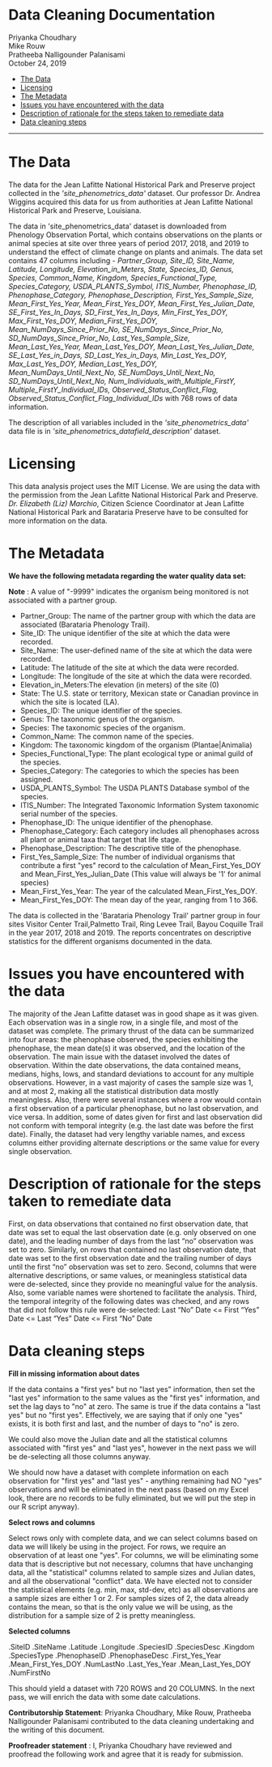 Data Cleaning Documentation
================
Priyanka Choudhary <br /> Mike Rouw <br /> Pratheeba Nalligounder Palanisami <br />
October 24, 2019

-   [The Data](#the-data)
-   [Licensing](#licensing)
-   [The Metadata](#the-metadata)
-   [Issues you have encountered with the data](#issues-you-have-encountered-with-the-data)
-   [Description of rationale for the steps taken to remediate data](#description-of-rationale-for-the-steps-taken-to-remediate-data)
-   [Data cleaning steps](#data-cleaning-steps)

------------------------------------------------------------------------

The Data
========

The data for the Jean Lafitte National Historical Park and Preserve project collected in the *'site_phenometrics_data'* dataset. Our professor Dr. Andrea Wiggins acquired this data for us from authorities at Jean Lafitte National Historical Park and Preserve, Louisiana. 

The data in 'site_phenometrics_data' dataset is downloaded from Phenology Observation Portal, which contains observations on the plants or animal species at site over three years of period 2017, 2018, and 2019 to understand the effect of climate change on plants and animals. The data set contains 47 columns including - *Partner_Group, Site_ID, Site_Name, Latitude, Longitude, Elevation_in_Meters, State, Species_ID, Genus, Species, Common_Name, Kingdom, Species_Functional_Type, Species_Category, USDA_PLANTS_Symbol, ITIS_Number, Phenophase_ID, Phenophase_Category, Phenophase_Description, First_Yes_Sample_Size, Mean_First_Yes_Year, Mean_First_Yes_DOY, Mean_First_Yes_Julian_Date, SE_First_Yes_In_Days, SD_First_Yes_In_Days, Min_First_Yes_DOY,  Max_First_Yes_DOY, Median_First_Yes_DOY, Mean_NumDays_Since_Prior_No, SE_NumDays_Since_Prior_No, SD_NumDays_Since_Prior_No, Last_Yes_Sample_Size, Mean_Last_Yes_Year, Mean_Last_Yes_DOY, Mean_Last_Yes_Julian_Date, SE_Last_Yes_in_Days, SD_Last_Yes_in_Days, Min_Last_Yes_DOY, Max_Last_Yes_DOY, Median_Last_Yes_DOY, Mean_NumDays_Until_Next_No, SE_NumDays_Until_Next_No, SD_NumDays_Until_Next_No, Num_Individuals_with_Multiple_FirstY, Multiple_FirstY_Individual_IDs, Observed_Status_Conflict_Flag, Observed_Status_Conflict_Flag_Individual_IDs* with 768 rows of data information.

The description of all variables included in the *'site_phenometrics_data'* data file is in *'site_phenometrics_datafield_description'* dataset.

Licensing
=========

This data analysis project uses the MIT License. We are using the data with the permission from the Jean Lafitte National Historical Park and Preserve. *Dr. Elizabeth (Liz) Marchio*, Citizen Science Coordinator at Jean Lafitte National Historical Park and Barataria Preserve have to be consulted for more information on the data. 

The Metadata
============

**We have the following metadata regarding the water quality data set:**

**Note** : A value of "-9999" indicates the organism being monitored is not associated with a partner group.

* Partner_Group: The name of the partner group with which the data are associated (Barataria Phenology Trail).	  
* Site_ID: The unique identifier of the site at which the data were recorded.
* Site_Name: The user-defined name of the site at which the data were recorded.	  
* Latitude: The latitude of the site at which the data were recorded.
* Longitude: The longitude of the site at which the data were recorded.   
* Elevation_in_Meters:The elevation (in meters) of the site (0)
* State: The U.S. state or territory, Mexican state or Canadian province in which the site is located (LA).
* Species_ID: The unique identifier of the species.
* Genus: The taxonomic genus of the organism.
* Species: The taxonomic species of the organism.
* Common_Name: The common name of the species.
* Kingdom:  The taxonomic kingdom of the organism (Plantae|Animalia)	  
* Species_Functional_Type: The plant ecological type or animal guild of the species. 
* Species_Category: The categories to which the species has been assigned.	 
* USDA_PLANTS_Symbol: The USDA PLANTS Database symbol of the species.	  
* ITIS_Number: The Integrated Taxonomic Information System taxonomic serial number of the species. 
* Phenophase_ID: The unique identifier of the phenophase.	 
* Phenophase_Category: Each category includes all phenophases across all plant or animal taxa that target that life stage.
* Phenophase_Description: The descriptive title of the phenophase. 
* First_Yes_Sample_Size: The number of individual organisms that contribute a first "yes" record to the calculation of Mean_First_Yes_DOY and Mean_First_Yes_Julian_Date (This value will always be '1' for animal species)	 
* Mean_First_Yes_Year: The year of the calculated Mean_First_Yes_DOY.	  
* Mean_First_Yes_DOY: The mean day of the year, ranging from 1 to 366.

The data is collected in the 'Barataria Phenology Trail' partner group in four sites Visitor Center Trail,Palmetto Trail, Ring Levee Trail, Bayou Coquille Trail in the year 2017, 2018 and 2019. The reports concentrates on descriptive statistics for the different organisms documented in the data.


Issues you have encountered with the data
=========================================

The majority of the Jean Lafitte dataset was in good shape as it was given.  Each observation was in a single row, in a single file, and most of the dataset was complete.  The primary thrust of the data can be summarized into four areas:  the phenophase observed, the species exhibiting the phenophase, the mean date(s) it was observed, and the location of the observation.  The main issue with the dataset involved the dates of observation.  Within the date observations, the data contained means, medians, highs, lows, and standard deviations to account for any multiple observations.  However, in a vast majority of cases the sample size was 1, and at most 2, making all the statistical distribution data mostly meaningless.  Also, there were several instances where a row would contain a first observation of a particular phenophase, but no last observation, and vice versa.  In addition, some of dates given for first and last observation did not conform with temporal integrity (e.g. the last date was before the first date).  Finally, the dataset had very lengthy variable names, and excess columns either providing alternate descriptions or the same value for every single observation.

Description of rationale for the steps taken to remediate data
==============================================================

First, on data observations that contained no first observation date, that date was set to equal the last observation date (e.g. only observed on one date), and the leading number of days from the last “no” observation was set to zero.  Similarly, on rows that contained no last observation date, that date was set to the first observation date and the trailing number of days until the first “no” observation was set to zero.
Second, columns that were alternative descriptions, or same values, or meaningless statistical data were de-selected, since they provide no meaningful value for the analysis.  Also, some variable names were shortened to facilitate the analysis.
Third, the temporal integrity of the following dates was checked, and any rows that did not follow this rule were de-selected:
	Last “No” Date <= First “Yes” Date <= Last “Yes” Date <= First “No” Date


Data cleaning steps
===================

**Fill in missing information about dates**


If the data contains a "first yes" but no "last yes" information, then set the "last yes" information to the same values as the "first yes" information, and set the lag days to "no" at zero.  The same is true if the data contains a "last yes" but no "first yes".  Effectively, we are saying that if only one "yes" exists, it is both first and last, and the number of days to "no" is zero.

We could also move the Julian date and all the statistical columns associated with "first yes" and "last yes", however in the next pass we will be de-selecting all those columns anyway.

We should now have a dataset with complete information on each observation for "first yes" and "last yes" - anything remaining had NO "yes" observations and will be eliminated in the next pass (based on my Excel look, there are no records to be fully eliminated, but we will put the step in our R script anyway).

**Select rows and columns** 

Select rows only with complete data, and we can select columns based on data we will likely be using in the project.  For rows, we require an observation of at least one "yes".  For columns, we will be eliminating some data that is descriptive but not necessary, columns that have unchanging data, all the "statistical" columns related to sample sizes and Julian dates, and all the observational "conflict" data.  We have elected not to consider the statistical elements (e.g. min, max, std-dev, etc) as all observations are a sample sizes are either 1 or 2.  For samples sizes of 2, the data already contains the mean, so that is the only value we will be using, as the distribution for a sample size of 2 is pretty meaningless.


**Selected columns** 

.SiteID
.SiteName
.Latitude
.Longitude
.SpeciesID
.SpeciesDesc
.Kingdom
.SpeciesType
.PhenophaseID
.PhenophaseDesc
.First_Yes_Year
.Mean_First_Yes_DOY
.NumLastNo
.Last_Yes_Year
.Mean_Last_Yes_DOY
.NumFirstNo

This should yield a dataset with 720 ROWS and 20 COLUMNS.  In the next pass, we will enrich the data with some date calculations.

**Contributorship Statement**: Priyanka Choudhary, Mike Rouw, Pratheeba Nalligounder Palanisami contributed to the data cleaning undertaking and the writing of this document.

**Proofreader statement** : I, Priyanka Choudhary have reviewed and proofread the following work and agree that it is ready for submission.
